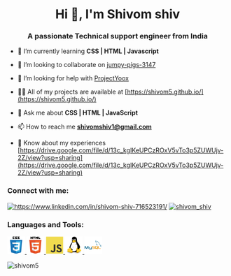 <h1 align="center">Hi 👋, I'm Shivom shiv</h1>
<h3 align="center">A passionate Technical support engineer from India</h3>

- 🌱 I’m currently learning **CSS | HTML | Javascript**

- 👯 I’m looking to collaborate on [jumpy-pigs-3147](https://github.com/shiivaniiawasthii/jumpy-pigs-3147)

- 🤝 I’m looking for help with [ProjectYoox](https://github.com/RiteshAravindra/ProjectYoox)

- 👨‍💻 All of my projects are available at [https://shivom5.github.io/](https://shivom5.github.io/)

- 💬 Ask me about **CSS | HTML | JavaScript**

- 📫 How to reach me **shivomshiv1@gmail.com**

- 📄 Know about my experiences [https://drive.google.com/file/d/13c_kgIKeUPCzROxV5vTo3p5ZUWUjv-2Z/view?usp=sharing](https://drive.google.com/file/d/13c_kgIKeUPCzROxV5vTo3p5ZUWUjv-2Z/view?usp=sharing)

<h3 align="left">Connect with me:</h3>
<p align="left">
<a href="https://linkedin.com/in/https://www.linkedin.com/in/shivom-shiv-716523191/" target="blank"><img align="center" src="https://raw.githubusercontent.com/rahuldkjain/github-profile-readme-generator/master/src/images/icons/Social/linked-in-alt.svg" alt="https://www.linkedin.com/in/shivom-shiv-716523191/" height="30" width="40" /></a>
<a href="https://instagram.com/shivom_shiv" target="blank"><img align="center" src="https://raw.githubusercontent.com/rahuldkjain/github-profile-readme-generator/master/src/images/icons/Social/instagram.svg" alt="shivom_shiv" height="30" width="40" /></a>
</p>

<h3 align="left">Languages and Tools:</h3>
<p align="left"> <a href="https://www.w3schools.com/css/" target="_blank" rel="noreferrer"> <img src="https://raw.githubusercontent.com/devicons/devicon/master/icons/css3/css3-original-wordmark.svg" alt="css3" width="40" height="40"/> </a> <a href="https://www.w3.org/html/" target="_blank" rel="noreferrer"> <img src="https://raw.githubusercontent.com/devicons/devicon/master/icons/html5/html5-original-wordmark.svg" alt="html5" width="40" height="40"/> </a> <a href="https://developer.mozilla.org/en-US/docs/Web/JavaScript" target="_blank" rel="noreferrer"> <img src="https://raw.githubusercontent.com/devicons/devicon/master/icons/javascript/javascript-original.svg" alt="javascript" width="40" height="40"/> </a> <a href="https://www.linux.org/" target="_blank" rel="noreferrer"> <img src="https://raw.githubusercontent.com/devicons/devicon/master/icons/linux/linux-original.svg" alt="linux" width="40" height="40"/> </a> <a href="https://www.mysql.com/" target="_blank" rel="noreferrer"> <img src="https://raw.githubusercontent.com/devicons/devicon/master/icons/mysql/mysql-original-wordmark.svg" alt="mysql" width="40" height="40"/> </a> </p>



<p><img align="center" src="https://github-readme-streak-stats.herokuapp.com/?user=shivom5&" alt="shivom5" /></p>

